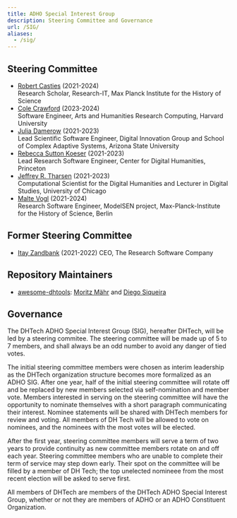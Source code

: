 ```yaml
---
title: ADHO Special Interest Group
description: Steering Committee and Governance
url: /SIG/
aliases:
  - /sig/
---
```


## Steering Committee

* [Robert Casties](https://www.mpiwg-berlin.mpg.de/users/casties) (2021-2024)<br/>
  Research Scholar, Research-IT, Max Planck Institute for the History of Science
* [Cole Crawford](https://digitalhumanities.fas.harvard.edu/person/cole-crawford/) (2023-2024)<br/>
  Software Engineer, Arts and Humanities Research Computing, Harvard University
* [Julia Damerow](https://diging.asu.edu/people/index.html) (2021-2023)<br/>
  Lead Scientific Software Engineer, Digital Innovation Group and School of Complex Adaptive Systems, Arizona State University
* [Rebecca Sutton Koeser](https://cdh.princeton.edu/people/rebecca-sutton-koeser/) (2021-2023)<br/>
  Lead Research Software Engineer, Center for Digital Humanities, Princeton
* [Jeffrey R. Tharsen](http://www.tharsen.net/) (2021-2023)<br/>
  Computational Scientist for the Digital Humanities and Lecturer in Digital Studies, University of Chicago
* [Malte Vogl](https://www.mpiwg-berlin.mpg.de/users/mvogl) (2021-2024)<br/>
  Research Software Engineer, ModelSEN project, Max-Planck-Institute for the History of Science, Berlin


## Former Steering Committee

* [Itay Zandbank](https://www.linkedin.com/in/zambaq/) (2021-2022)
  CEO, The Research Software Company


## Repository Maintainers

* [awesome-dhtools](https://dh-tech.github.io/awesome-digital-humanities/): [Moritz Mähr](https://github.com/maehr) and [Diego Siqueira](https://github.com/diegosiqueir4)



## Governance

The DHTech ADHO Special Interest Group (SIG), hereafter DHTech, will be led by a steering commitee. The steering committee will be made up of 5 to 7 members, and shall always be an odd number to avoid any danger of tied votes.

The initial steering committee members were chosen as interim leadership as the DHTech organization structure becomes more formalized as an ADHO SIG. After one year, half of the initial steering committee will rotate off and be replaced by new members selected via self-nomination and member vote. Members interested in serving on the steering committee will have the opportunity to nominate themselves with a short paragraph communicating their interest. Nominee statements will be shared with DHTech members for review and voting. All members of DH Tech will be allowed to vote on nominees, and the nominees with the most votes will be elected.

After the first year, steering committee members will serve a term of two years to provide continuity as new committee members rotate on and off each year.  Steering committee members who are unable to complete their term of service may step down early. Their spot on the committee will be filled by a member of DH Tech; the top unelected nomineee from the most recent election will be asked to serve first.

All members of DHTech are members of the DHTech ADHO Special Interest Group, whether or not they are members of ADHO or an ADHO Constituent Organization.
